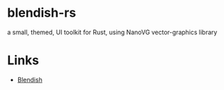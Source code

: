 blendish-rs
===========

a small, themed, UI toolkit for Rust, using NanoVG vector-graphics library


Links
=====
- [Blendish](https://bitbucket.org/duangle/blendish)
